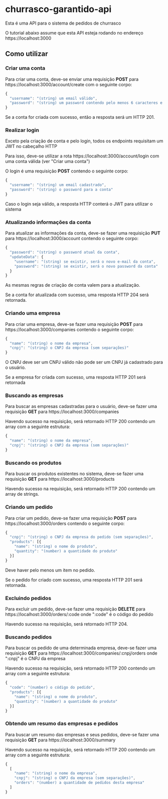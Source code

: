 # churrasco-garantido-api

Esta é uma API para o sistema de pedidos de churrasco

O tutorial abaixo assume que esta API esteja rodando no endereço https://localhost:3000

## Como utilizar

### Criar uma conta

Para criar uma conta, deve-se enviar uma requisição **POST** para https://localhost:3000/account/create com o seguinte corpo:

```javascript
{
  "username": "(string) um email válido",
  "password": "(string) um password contendo pelo menos 6 caracteres e uma letra minúscula, maiúscula e um número"
}
```

Se a conta for criada com sucesso, então a resposta será um HTTP 201.

### Realizar login

Exceto pela criação de conta e pelo login, todos os endpoints requisitam um JWT no cabeçalho HTTP

Para isso, deve-se utilizar a rota https://localhost:3000/account/login com uma conta válida (ver "Criar uma conta")

O login é uma requisição **POST** contendo o seguinte corpo:

```javascript
{
  "username": "(string) um email cadastrado",
  "password": "(string) o password para a conta"
}
```

Caso o login seja válido, a resposta HTTP conterá o JWT para utilizar o sistema

### Atualizando informações da conta

Para atualizar as informações da conta, deve-se fazer uma requisição **PUT** para https://localhost:3000/account contendo o seguinte corpo:

```javascript
{
  "password": "(string) o password atual da conta",
  "updateData": {
    "username": "(string) se existir, será o novo e-mail da conta",
    "password": "(string) se existir, será o novo password da conta"
  }
}
```

As mesmas regras de criação de conta valem para a atualização.

Se a conta for atualizada com sucesso, uma resposta HTTP 204 será retornada.

### Criando uma empresa

Para criar uma empresa, deve-se fazer uma requisição **POST** para https://localhost:3000/companies contendo o seguinte corpo:

```javascript
{
  "name": "(string) o nome da empresa",
  "cnpj": "(string) o CNPJ da empresa (sem separações)"
}
```

O CNPJ deve ser um CNPJ válido não pode ser um CNPJ já cadastrado para o usuário.

Se a empresa for criada com sucesso, uma resposta HTTP 201 será retornada

### Buscando as empresas

Para buscar as empresas cadastradas para o usuário, deve-se fazer uma requisição **GET** para https://localhost:3000/companies

Havendo sucesso na requisição, será retornado HTTP 200 contendo um array com a seguinte estrutura:

```javascript
{
  "name": "(string) o nome da empresa",
  "cnpj": "(string) o CNPJ da empresa (sem separações)"
}
```

### Buscando os produtos

Para buscar os produtos existentes no sistema, deve-se fazer uma requisição **GET** para https://localhost:3000/products

Havendo sucesso na requisição, será retornado HTTP 200 contendo um array de strings.

### Criando um pedido

Para criar um pedido, deve-se fazer uma requisição **POST** para https://localhost:3000/orders contendo o seguinte corpo:

```javascript
{
  "cnpj": "(string) o CNPJ da empresa do pedido (sem separações)",
  "products": [{
    "name": "(string) o nome do produto",
    "quantity": "(number) a quantidade do produto"
  }]
}
```

Deve haver pelo menos um item no pedido.

Se o pedido for criado com sucesso, uma resposta HTTP 201 será retornada.

### Excluindo pedidos

Para excluir um pedido, deve-se fazer uma requisição **DELETE** para https://localhost:3000/orders/:code onde ":code" é o código do pedido

Havendo sucesso na requisição, será retornado HTTP 204.

### Buscando pedidos

Para buscar os pedido de uma determinada empresa, deve-se fazer uma requisição **GET** para https://localhost:3000/companies/:cnpj/orders onde ":cnpj" é o CNPJ da empresa

Havendo sucesso na requisição, será retornado HTTP 200 contendo um array com a seguinte estrutura:

```javascript
{
  "code": "(number) o código do pedido",
  "products": [{
    "name": "(string) o nome do produto",
    "quantity": "(number) a quantidade do produto"
  }]
}
```

### Obtendo um resumo das empresas e pedidos

Para buscar um resumo das empresas e seus pedidos, deve-se fazer uma requisição **GET** para https://localhost:3000/summary

Havendo sucesso na requisição, será retornado HTTP 200 contendo um array com a seguinte estrutura:

```javascript
{
  [
    "name": "(string) o nome da empresa",
    "cnpj": "(string) o CNPJ da empresa (sem separações)",
    "orders": "(number) a quantidade de pedidos desta empresa"
  ]
}
```